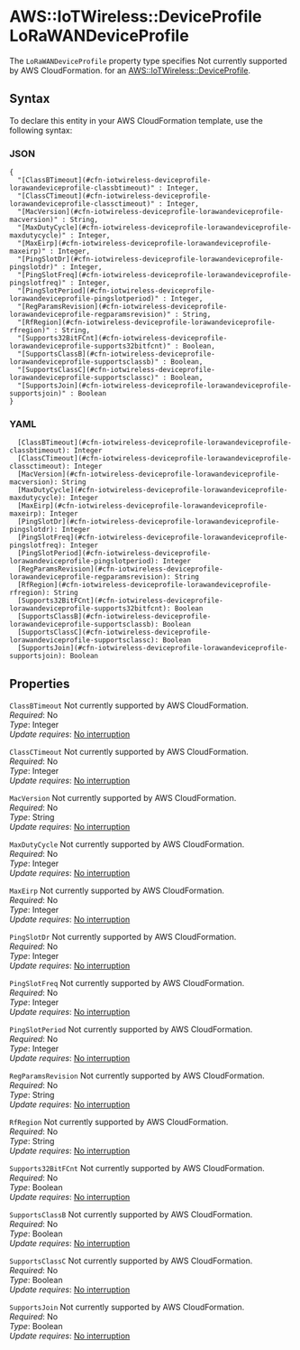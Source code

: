 # AWS::IoTWireless::DeviceProfile LoRaWANDeviceProfile<a name="aws-properties-iotwireless-deviceprofile-lorawandeviceprofile"></a>

<a name="aws-properties-iotwireless-deviceprofile-lorawandeviceprofile-description"></a>The `LoRaWANDeviceProfile` property type specifies Not currently supported by AWS CloudFormation\. for an [AWS::IoTWireless::DeviceProfile](aws-resource-iotwireless-deviceprofile.md)\.

## Syntax<a name="aws-properties-iotwireless-deviceprofile-lorawandeviceprofile-syntax"></a>

To declare this entity in your AWS CloudFormation template, use the following syntax:

### JSON<a name="aws-properties-iotwireless-deviceprofile-lorawandeviceprofile-syntax.json"></a>

```
{
  "[ClassBTimeout](#cfn-iotwireless-deviceprofile-lorawandeviceprofile-classbtimeout)" : Integer,
  "[ClassCTimeout](#cfn-iotwireless-deviceprofile-lorawandeviceprofile-classctimeout)" : Integer,
  "[MacVersion](#cfn-iotwireless-deviceprofile-lorawandeviceprofile-macversion)" : String,
  "[MaxDutyCycle](#cfn-iotwireless-deviceprofile-lorawandeviceprofile-maxdutycycle)" : Integer,
  "[MaxEirp](#cfn-iotwireless-deviceprofile-lorawandeviceprofile-maxeirp)" : Integer,
  "[PingSlotDr](#cfn-iotwireless-deviceprofile-lorawandeviceprofile-pingslotdr)" : Integer,
  "[PingSlotFreq](#cfn-iotwireless-deviceprofile-lorawandeviceprofile-pingslotfreq)" : Integer,
  "[PingSlotPeriod](#cfn-iotwireless-deviceprofile-lorawandeviceprofile-pingslotperiod)" : Integer,
  "[RegParamsRevision](#cfn-iotwireless-deviceprofile-lorawandeviceprofile-regparamsrevision)" : String,
  "[RfRegion](#cfn-iotwireless-deviceprofile-lorawandeviceprofile-rfregion)" : String,
  "[Supports32BitFCnt](#cfn-iotwireless-deviceprofile-lorawandeviceprofile-supports32bitfcnt)" : Boolean,
  "[SupportsClassB](#cfn-iotwireless-deviceprofile-lorawandeviceprofile-supportsclassb)" : Boolean,
  "[SupportsClassC](#cfn-iotwireless-deviceprofile-lorawandeviceprofile-supportsclassc)" : Boolean,
  "[SupportsJoin](#cfn-iotwireless-deviceprofile-lorawandeviceprofile-supportsjoin)" : Boolean
}
```

### YAML<a name="aws-properties-iotwireless-deviceprofile-lorawandeviceprofile-syntax.yaml"></a>

```
  [ClassBTimeout](#cfn-iotwireless-deviceprofile-lorawandeviceprofile-classbtimeout): Integer
  [ClassCTimeout](#cfn-iotwireless-deviceprofile-lorawandeviceprofile-classctimeout): Integer
  [MacVersion](#cfn-iotwireless-deviceprofile-lorawandeviceprofile-macversion): String
  [MaxDutyCycle](#cfn-iotwireless-deviceprofile-lorawandeviceprofile-maxdutycycle): Integer
  [MaxEirp](#cfn-iotwireless-deviceprofile-lorawandeviceprofile-maxeirp): Integer
  [PingSlotDr](#cfn-iotwireless-deviceprofile-lorawandeviceprofile-pingslotdr): Integer
  [PingSlotFreq](#cfn-iotwireless-deviceprofile-lorawandeviceprofile-pingslotfreq): Integer
  [PingSlotPeriod](#cfn-iotwireless-deviceprofile-lorawandeviceprofile-pingslotperiod): Integer
  [RegParamsRevision](#cfn-iotwireless-deviceprofile-lorawandeviceprofile-regparamsrevision): String
  [RfRegion](#cfn-iotwireless-deviceprofile-lorawandeviceprofile-rfregion): String
  [Supports32BitFCnt](#cfn-iotwireless-deviceprofile-lorawandeviceprofile-supports32bitfcnt): Boolean
  [SupportsClassB](#cfn-iotwireless-deviceprofile-lorawandeviceprofile-supportsclassb): Boolean
  [SupportsClassC](#cfn-iotwireless-deviceprofile-lorawandeviceprofile-supportsclassc): Boolean
  [SupportsJoin](#cfn-iotwireless-deviceprofile-lorawandeviceprofile-supportsjoin): Boolean
```

## Properties<a name="aws-properties-iotwireless-deviceprofile-lorawandeviceprofile-properties"></a>

`ClassBTimeout`  <a name="cfn-iotwireless-deviceprofile-lorawandeviceprofile-classbtimeout"></a>
Not currently supported by AWS CloudFormation\.  
*Required*: No  
*Type*: Integer  
*Update requires*: [No interruption](https://docs.aws.amazon.com/AWSCloudFormation/latest/UserGuide/using-cfn-updating-stacks-update-behaviors.html#update-no-interrupt)

`ClassCTimeout`  <a name="cfn-iotwireless-deviceprofile-lorawandeviceprofile-classctimeout"></a>
Not currently supported by AWS CloudFormation\.  
*Required*: No  
*Type*: Integer  
*Update requires*: [No interruption](https://docs.aws.amazon.com/AWSCloudFormation/latest/UserGuide/using-cfn-updating-stacks-update-behaviors.html#update-no-interrupt)

`MacVersion`  <a name="cfn-iotwireless-deviceprofile-lorawandeviceprofile-macversion"></a>
Not currently supported by AWS CloudFormation\.  
*Required*: No  
*Type*: String  
*Update requires*: [No interruption](https://docs.aws.amazon.com/AWSCloudFormation/latest/UserGuide/using-cfn-updating-stacks-update-behaviors.html#update-no-interrupt)

`MaxDutyCycle`  <a name="cfn-iotwireless-deviceprofile-lorawandeviceprofile-maxdutycycle"></a>
Not currently supported by AWS CloudFormation\.  
*Required*: No  
*Type*: Integer  
*Update requires*: [No interruption](https://docs.aws.amazon.com/AWSCloudFormation/latest/UserGuide/using-cfn-updating-stacks-update-behaviors.html#update-no-interrupt)

`MaxEirp`  <a name="cfn-iotwireless-deviceprofile-lorawandeviceprofile-maxeirp"></a>
Not currently supported by AWS CloudFormation\.  
*Required*: No  
*Type*: Integer  
*Update requires*: [No interruption](https://docs.aws.amazon.com/AWSCloudFormation/latest/UserGuide/using-cfn-updating-stacks-update-behaviors.html#update-no-interrupt)

`PingSlotDr`  <a name="cfn-iotwireless-deviceprofile-lorawandeviceprofile-pingslotdr"></a>
Not currently supported by AWS CloudFormation\.  
*Required*: No  
*Type*: Integer  
*Update requires*: [No interruption](https://docs.aws.amazon.com/AWSCloudFormation/latest/UserGuide/using-cfn-updating-stacks-update-behaviors.html#update-no-interrupt)

`PingSlotFreq`  <a name="cfn-iotwireless-deviceprofile-lorawandeviceprofile-pingslotfreq"></a>
Not currently supported by AWS CloudFormation\.  
*Required*: No  
*Type*: Integer  
*Update requires*: [No interruption](https://docs.aws.amazon.com/AWSCloudFormation/latest/UserGuide/using-cfn-updating-stacks-update-behaviors.html#update-no-interrupt)

`PingSlotPeriod`  <a name="cfn-iotwireless-deviceprofile-lorawandeviceprofile-pingslotperiod"></a>
Not currently supported by AWS CloudFormation\.  
*Required*: No  
*Type*: Integer  
*Update requires*: [No interruption](https://docs.aws.amazon.com/AWSCloudFormation/latest/UserGuide/using-cfn-updating-stacks-update-behaviors.html#update-no-interrupt)

`RegParamsRevision`  <a name="cfn-iotwireless-deviceprofile-lorawandeviceprofile-regparamsrevision"></a>
Not currently supported by AWS CloudFormation\.  
*Required*: No  
*Type*: String  
*Update requires*: [No interruption](https://docs.aws.amazon.com/AWSCloudFormation/latest/UserGuide/using-cfn-updating-stacks-update-behaviors.html#update-no-interrupt)

`RfRegion`  <a name="cfn-iotwireless-deviceprofile-lorawandeviceprofile-rfregion"></a>
Not currently supported by AWS CloudFormation\.  
*Required*: No  
*Type*: String  
*Update requires*: [No interruption](https://docs.aws.amazon.com/AWSCloudFormation/latest/UserGuide/using-cfn-updating-stacks-update-behaviors.html#update-no-interrupt)

`Supports32BitFCnt`  <a name="cfn-iotwireless-deviceprofile-lorawandeviceprofile-supports32bitfcnt"></a>
Not currently supported by AWS CloudFormation\.  
*Required*: No  
*Type*: Boolean  
*Update requires*: [No interruption](https://docs.aws.amazon.com/AWSCloudFormation/latest/UserGuide/using-cfn-updating-stacks-update-behaviors.html#update-no-interrupt)

`SupportsClassB`  <a name="cfn-iotwireless-deviceprofile-lorawandeviceprofile-supportsclassb"></a>
Not currently supported by AWS CloudFormation\.  
*Required*: No  
*Type*: Boolean  
*Update requires*: [No interruption](https://docs.aws.amazon.com/AWSCloudFormation/latest/UserGuide/using-cfn-updating-stacks-update-behaviors.html#update-no-interrupt)

`SupportsClassC`  <a name="cfn-iotwireless-deviceprofile-lorawandeviceprofile-supportsclassc"></a>
Not currently supported by AWS CloudFormation\.  
*Required*: No  
*Type*: Boolean  
*Update requires*: [No interruption](https://docs.aws.amazon.com/AWSCloudFormation/latest/UserGuide/using-cfn-updating-stacks-update-behaviors.html#update-no-interrupt)

`SupportsJoin`  <a name="cfn-iotwireless-deviceprofile-lorawandeviceprofile-supportsjoin"></a>
Not currently supported by AWS CloudFormation\.  
*Required*: No  
*Type*: Boolean  
*Update requires*: [No interruption](https://docs.aws.amazon.com/AWSCloudFormation/latest/UserGuide/using-cfn-updating-stacks-update-behaviors.html#update-no-interrupt)
